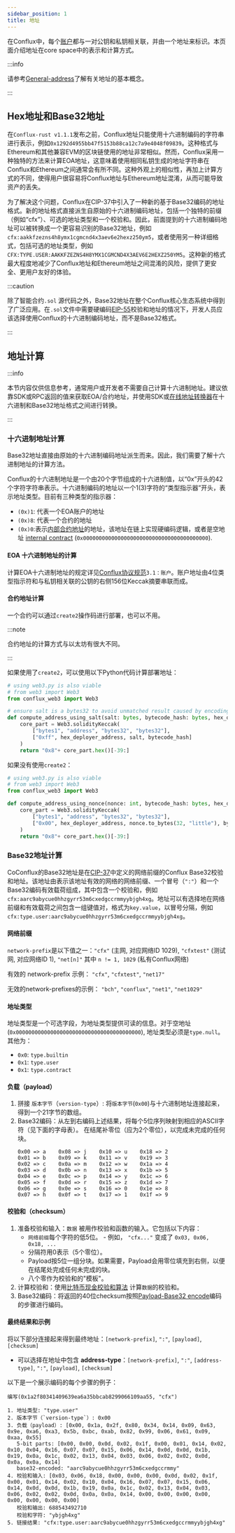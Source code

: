 ```yaml
---
sidebar_position: 1
title: 地址
---
```


在Conflux中，每个[账户](../../../general/conflux-basics/accounts.md)都与一对公钥和私钥相关联，并由一个地址来标识。本页面介绍地址在core space中的表示和计算方式。 

:::info

请参考[General-address](../../../general/conflux-basics/accounts.md#address)了解有关地址的基本概念。

:::

## Hex地址和Base32地址

在`Conflux-rust v1.1.1`发布之前，Conflux地址只能使用十六进制编码的字符串进行表示，例如`0x1292d4955bb47f5153b88ca12c7a9e4048f09839`。这种格式与Ethereum和其他兼容EVM的区块链使用的地址非常相似。然而，Conflux采用一种独特的方法来计算EOA地址，这意味着使用相同私钥生成的地址字符串在Conflux和Ethereum之间通常会有所不同。这种外观上的相似性，再加上计算方式的不同，使得用户很容易将Conflux地址与Ethereum地址混淆，从而可能导致资产的丢失。

为了解决这个问题，Conflux在CIP-37中引入了一种新的基于Base32编码的地址格式。新的地址格式直接派生自原始的十六进制编码地址，包括一个独特的前缀（例如“cfx”）、可选的地址类型和一个校验和。因此，前面提到的十六进制编码地址可以被转换成一个更容易识别的Base32地址，例如`cfx:aakkfzezns4h8ymx1cgmcnd4x3aev6e2hexz250ym5`，或者使用另一种详细格式，包括可选的地址类型，例如`CFX:TYPE.USER:AAKKFZEZNS4H8YMX1CGMCND4X3AEV6E2HEXZ250YM5`。这种新的格式最大程度地减少了Conflux地址和Ethereum地址之间混淆的风险，提供了更安全、更用户友好的体验。

:::caution

除了智能合约`.sol`    源代码之外，Base32地址在整个Conflux核心生态系统中得到了广泛应用。在`.sol`文件中需要硬编码[EIP-55](https://eips.ethereum.org/EIPS/eip-55)校验和地址的情况下，开发人员应该选择使用Conflux的十六进制编码地址，而不是Base32格式。

:::

## 地址计算

:::info

本节内容仅供信息参考，通常用户或开发者不需要自己计算十六进制地址。建议依靠SDK或RPC返回的值来获取EOA/合约地址，并使用SDK或[在线地址转换器](https://www.confluxscan.net/address-converter)在十六进制和Base32地址格式之间进行转换。

:::

### 十六进制地址计算

Base32地址直接由原始的十六进制编码地址派生而来。因此，我们需要了解十六进制地址的计算方法。

Conflux的十六进制地址是一个由20个字节组成的十六进制值，以“0x”开头的42个字符字符串表示。十六进制编码的地址以一个1(3)字符的“类型指示器”开头，表示地址类型。目前有三种类型的指示器：

- `(0x)1`: 代表一个EOA账户的地址
- `(0x)8`: 代表一个合约的地址
- `(0x)0`:表示[内部合约地址](../core-space-basics/internal-contracts/internal-contracts.mdx)的地址，该地址在链上实现硬编码逻辑，或者是空地址 [internal contract](../core-space-basics/internal-contracts/internal-contracts.mdx) (`0x0000000000000000000000000000000000000000`).

#### EOA 十六进制地址的计算

计算EOA十六进制地址的规定详见[Conflux协议规范](https://www.confluxnetwork.org/files/Conflux_Protocol_Specification.pdf)`3.1：账户`。账户地址由4位类型指示符和与私钥相关联的公钥的右侧156位Keccak摘要串联而成。

#### 合约地址计算

一个合约可以通过`create2`操作码进行部署，也可以不用。

:::note

合约地址的计算方式与以太坊有很大不同。 

:::

如果使用了`create2`，可以使用以下Python代码计算部署地址：

```python
# using web3.py is also viable
# from web3 import Web3
from conflux_web3 import Web3

# ensure salt is a bytes32 to avoid unmatched result caused by encoding approach
def compute_address_using_salt(salt: bytes, bytecode_hash: bytes, hex_deployer_address: str):
    core_part = Web3.solidityKeccak(
        ["bytes1", "address", "bytes32", "bytes32"],
        ["0xff", hex_deployer_address, salt, bytecode_hash]
    )
    return "0x8"+ core_part.hex()[-39:]
```

如果没有使用`create2`：

```python
# using web3.py is also viable
# from web3 import Web3
from conflux_web3 import Web3

def compute_address_using_nonce(nonce: int, bytecode_hash: bytes, hex_deployer_address: str):
    core_part = Web3.solidityKeccak(
        ["bytes1", "address", "bytes32", "bytes32"],
        ["0x00", hex_deployer_address, nonce.to_bytes(32, "little"), bytecode_hash]
    )
    return "0x8"+ core_part.hex()[-39:]
```

### Base32地址计算

CoConflux的Base32地址是在[CIP-37](https://github.com/Conflux-Chain/CIPs/blob/master/CIPs/cip-37.md)中定义的网络前缀的Conflux Base32校验和地址。该地址由表示该地址有效的网络的网络前缀、一个冒号（`":"`）和一个Base32编码有效载荷组成，其中包含一个校验和，例如`cfx:aarc9abycue0hhzgyrr53m6cxedgccrmmyybjgh4xg`。地址可以有选择地在网络前缀和有效载荷之间包含一组键值对，格式为`key.value`，以冒号分隔，例如`cfx:type.user:aarc9abycue0hhzgyrr53m6cxedgccrmmyybjgh4xg`。

#### 网络前缀

`network-prefix`是以下值之一：`"cfx"` (主网, 对应网络ID 1029), `"cfxtest"` (测试网, 对应网络ID 1), `"net[n]"` 其中 `n != 1, 1029` (私有Conflux网络)

有效的 network-prefix 示例： `"cfx"`, `"cfxtest"`, `"net17"`

无效的network-prefixes的示例： `"bch"`, `"conflux"`, `"net1"`, `"net1029"`

#### 地址类型

地址类型是一个可选字段，为地址类型提供可读的信息。对于空地址(`0x0000000000000000000000000000000000000000`), 地址类型必须是`type.null`。其他为：

- `0x0`: `type.builtin`
- `0x1`: `type.user`
- `0x1`: `type.contract`

#### 负载（payload）

1. 拼接 `版本字节`（`version-type`）: 将`版本字节`(`0x00`)与十六进制地址连接起来，得到一个21字节的数组。
2. Base32编码：从左到右编码上述结果，将每个5位序列映射到相应的ASCII字符（见下面的字母表）。 在结尾补零位（应为2个零位），以完成未完成的任何块。
    ```
    0x00 => a    0x08 => j    0x10 => u    0x18 => 2
    0x01 => b    0x09 => k    0x11 => v    0x19 => 3
    0x02 => c    0x0a => m    0x12 => w    0x1a => 4
    0x03 => d    0x0b => n    0x13 => x    0x1b => 5
    0x04 => e    0x0c => p    0x14 => y    0x1c => 6
    0x05 => f    0x0d => r    0x15 => z    0x1d => 7
    0x06 => g    0x0e => s    0x16 => 0    0x1e => 8
    0x07 => h    0x0f => t    0x17 => 1    0x1f => 9
    ```

#### 校验和（checksum）

1. 准备校验和输入：`数据` 被用作校验和函数的输入。它包括以下内容： 
   - `网络前缀`每个字符的低5位。 - 例如， `"cfx..."` 变成了 `0x03, 0x06, 0x18, ...`
   - 分隔符用0表示（5个零位）。
   - Payload按5位一组分块。如果需要，Payload会用零位填充到右侧，以便在结尾处完成任何未完成的块。
   - 八个零作为校验和的"模板"。
2. 计算校验和：使用[比特币现金校验和算法](https://github.com/bitcoincashorg/bitcoincash.org/blob/master/spec/cashaddr.md#checksum) 计算`数据`的校验和。
3. Base32编码：将返回的40位checksum按照[Payload-Base32 encode](#payload)编码的步骤进行编码。

#### 最终结果和示例

将以下部分连接起来得到最终地址：`[network-prefix]`, `":"`, `[payload]`, `[checksum]`
   - 可以选择在地址中包含 **address-type**：`[network-prefix]`, `":"`, `[address-type]`, `":"`, `[payload]`, `[checksum]`

以下是一个展示编码的每个步骤的例子：

```
编写(0x1a2f80341409639ea6a35bbcab8299066109aa55, "cfx")

1. 地址类型: "type.user"
2. 版本字节（`version-type`）: 0x00
3. 负载（payload）: [0x00, 0x1a, 0x2f, 0x80, 0x34, 0x14, 0x09, 0x63, 0x9e, 0xa6, 0xa3, 0x5b, 0xbc, 0xab, 0x82, 0x99, 0x06, 0x61, 0x09, 0xaa, 0x55]
   5-bit parts: [0x00, 0x00, 0x0d, 0x02, 0x1f, 0x00, 0x01, 0x14, 0x02, 0x10, 0x04, 0x16, 0x07, 0x07, 0x15, 0x06, 0x14, 0x0d, 0x0d, 0x1b, 0x19, 0x0a, 0x1c, 0x02, 0x13, 0x04, 0x03, 0x06, 0x02, 0x02, 0x0d, 0x0a, 0x0a, 0x14]
   base32-encoded: "aarc9abycue0hhzgyrr53m6cxedgccrmmy"
4. 校验和输入: [0x03, 0x06, 0x18, 0x00, 0x00, 0x00, 0x0d, 0x02, 0x1f, 0x00, 0x01, 0x14, 0x02, 0x10, 0x04, 0x16, 0x07, 0x07, 0x15, 0x06, 0x14, 0x0d, 0x0d, 0x1b, 0x19, 0x0a, 0x1c, 0x02, 0x13, 0x04, 0x03, 0x06, 0x02, 0x02, 0x0d, 0x0a, 0x0a, 0x14, 0x00, 0x00, 0x00, 0x00, 0x00, 0x00, 0x00, 0x00]
   校验和输出: 688543492710
   校验和字符: "ybjgh4xg"
5. 链接结果: "cfx:type.user:aarc9abycue0hhzgyrr53m6cxedgccrmmyybjgh4xg"
```
